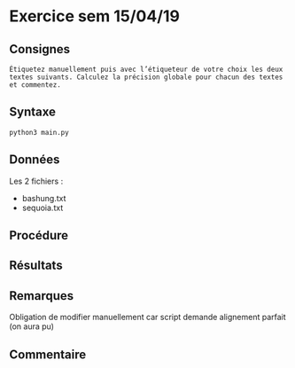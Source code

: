 # Exercice sem 15/04/19

## Consignes

`Étiquetez manuellement puis avec l’étiqueteur de votre choix les deux textes suivants. Calculez la précision globale pour chacun des textes et commentez.`

## Syntaxe

`python3 main.py`

## Données

Les 2 fichiers :
- bashung.txt
- sequoia.txt

## Procédure

## Résultats

<!-- ![Alt text](relative/path/to/img.jpg?raw=true "Title") -->

## Remarques

Obligation de modifier manuellement car script demande alignement parfait
(on aura pu)

## Commentaire

